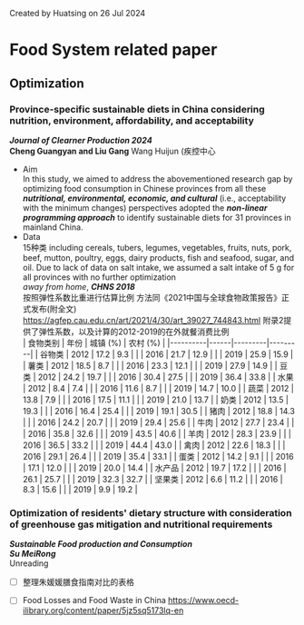 Created by Huatsing on 26 Jul 2024
# Food System related paper
## Optimization
### Province-specific sustainable diets in China considering nutrition, environment, affordability, and acceptability
***Journal of Clearner Production 2024***  
**Cheng Guangyan and Liu Gang** Wang Huijun (疾控中心 
* Aim  
In this study, we aimed to address the abovementioned research gap by optimizing food consumption in Chinese provinces from all these ***nutritional, environmental, economic, and cultural*** (i.e., acceptability with the minimum changes) perspectives adopted the ***non-linear programming approach*** to identify sustainable diets for 31 provinces in mainland China.
* Data  
15种类 including cereals, tubers, legumes, vegetables, fruits, nuts, pork, beef, mutton, poultry, eggs, dairy products, fish and seafood, sugar, and oil. Due to lack of data on salt intake, we assumed a salt intake of 5 g for all provinces with no further optimization  
*away from home*, ***CHNS 2018***  
按照弹性系数比重进行估算比例 方法同《2021中国与全球食物政策报告》正式发布(附全文) https://agfep.cau.edu.cn/art/2021/4/30/art_39027_744843.html 附录2提供了弹性系数，以及计算的2012-2019的在外就餐消费比例  
| 食物类别 | 年份 | 城镇 (%) | 农村 (%) |
|----------|------|---------|---------|
| 谷物类   | 2012 | 17.2    | 9.3     |
|          | 2016 | 21.7    | 12.9    |
|          | 2019 | 25.9    | 15.9    |
| 薯类     | 2012 | 18.5    | 8.7     |
|          | 2016 | 23.3    | 12.1    |
|          | 2019 | 27.9    | 14.9    |
| 豆类     | 2012 | 24.2    | 19.7    |
|          | 2016 | 30.4    | 27.5    |
|          | 2019 | 36.4    | 33.8    |
| 水果     | 2012 | 8.4     | 7.4     |
|          | 2016 | 11.6    | 8.7     |
|          | 2019 | 14.7    | 10.0    |
| 蔬菜     | 2012 | 13.8    | 7.9     |
|          | 2016 | 17.5    | 11.1    |
|          | 2019 | 21.0    | 13.7    |
| 奶类     | 2012 | 13.5    | 19.3    |
|          | 2016 | 16.4    | 25.4    |
|          | 2019 | 19.1    | 30.5    |
| 猪肉     | 2012 | 18.8    | 14.3    |
|          | 2016 | 24.2    | 20.7    |
|          | 2019 | 29.4    | 25.6    |
| 牛肉     | 2012 | 27.7    | 23.4    |
|          | 2016 | 35.8    | 32.6    |
|          | 2019 | 43.5    | 40.6    |
| 羊肉     | 2012 | 28.3    | 23.9    |
|          | 2016 | 36.5    | 33.2    |
|          | 2019 | 44.4    | 43.0    |
| 禽肉     | 2012 | 22.6    | 18.3    |
|          | 2016 | 29.1    | 26.4    |
|          | 2019 | 35.4    | 33.1    |
| 蛋类     | 2012 | 14.2    | 9.1     |
|          | 2016 | 17.1    | 12.0    |
|          | 2019 | 20.0    | 14.4    |
| 水产品   | 2012 | 19.7    | 17.2    |
|          | 2016 | 26.1    | 25.7    |
|          | 2019 | 32.3    | 32.7    |
| 坚果类   | 2012 | 6.6     | 11.2    |
|          | 2016 | 8.3     | 15.6    |
|          | 2019 | 9.9     | 19.2    |


  
### Optimization of residents' dietary structure with consideration of greenhouse gas mitigation and nutritional requirements
***Sustainable Food production and Consumption***  
***Su MeiRong***  
Unreading

- [ ] 整理朱媛媛膳食指南对比的表格
- [ ] Food Losses and Food Waste in China https://www.oecd-ilibrary.org/content/paper/5jz5sq5173lq-en

